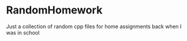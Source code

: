 # RandomHomework
Just a collection of random cpp files for home assignments back when I was in school
